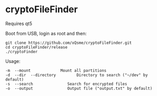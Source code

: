 # cryptoFileFinder

Requires qt5

Boot from USB, login as root and then:

```
git clone https://github.com/xQsme/cryptoFileFinder.git
cd cryptoFileFinder/release
./cryptoFinder
```

Usage:
```
-m  --mount             Mount all partitions
-d  --dir  --directory         Directory to search ("~/dev" by default)
-s  --search		       Search for encrypted files
-o  --output		       Output file ("output.txt" by default)
```
